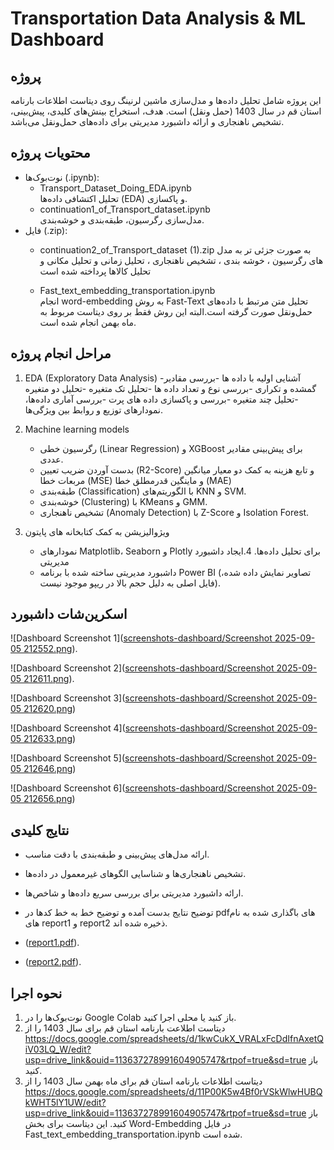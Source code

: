 # Transportation Data Analysis & ML Dashboard

## پروژه
این پروژه شامل تحلیل داده‌ها و مدل‌سازی ماشین لرنینگ روی دیتاست اطلاعات بارنامه استان قم در سال 1403 (حمل ونقل) است. هدف، استخراج بینش‌های کلیدی، پیش‌بینی، تشخیص ناهنجاری و ارائه داشبورد مدیریتی برای داده‌های حمل‌ونقل می‌باشد.

## محتویات پروژه
- نوت‌بوک‌ها (.ipynb):
  - Transport_Dataset_Doing_EDA.ipynb  
    تحلیل اکتشافی داده‌ها (EDA) و پاکسازی.
  - continuation1_of_Transport_dataset.ipynb  
    مدل‌سازی رگرسیون، طبقه‌بندی و خوشه‌بندی.
- فایل (.zip):  
  - continuation2_of_Transport_dataset (1).zip
    به صورت جزئی تر به مدل های رگرسیون ، خوشه بندی ، تشخیص ناهنجاری ، تحلیل زمانی و تحلیل مکانی و تحلیل کالاها پرداخته شده است

  - Fast_text_embedding_transportation.ipynb  
    انجام word-embedding به روش Fast-Text تحلیل متن مرتبط با داده‌های حمل‌ونقل صورت گرفته است.البته این روش فقط بر روی دیتاست مربوط به ماه بهمن انجام شده است.
## مراحل انجام پروژه
1. EDA (Exploratory Data Analysis)
    -آشنایی اولیه با داده ها
    -بررسی مقادیر گمشده و تکراری
    -بررسی نوع و تعداد داده ها
    -تحلیل تک متغیره
    -تحلیل دو متغیره
    -تحلیل چند متغیره
    -بررسی و پاکسازی داده های پرت
    -بررسی آماری داده‌ها، نمودارهای توزیع و روابط بین ویژگی‌ها.  

2. Machine learning models
   - رگرسیون خطی (Linear Regression) و XGBoost برای پیش‌بینی مقادیر عددی.
   - بدست آوردن ضریب تعیین (R2-Score) و تابع هزینه به کمک دو معیار میانگین مربعات خطا (MSE) و ماینگین قدرمطلق خطا (MAE)
   - طبقه‌بندی (Classification) با الگوریتم‌های KNN و SVM.
   - خوشه‌بندی (Clustering) با KMeans و GMM.
   - تشخیص ناهنجاری (Anomaly Detection) با Z-Score و Isolation Forest.

3. ویژوالیزیشن به کمک کتابخانه های پایتون 
   - نمودارهای Matplotlib، Seaborn و Plotly برای تحلیل داده‌ها.
4.ایجاد داشبورد مدیریتی 
   - داشبورد مدیریتی ساخته شده با برنامه Power BI (تصاویر نمایش داده شده، فایل اصلی به دلیل حجم بالا در ریپو موجود نیست).  

## اسکرین‌شات داشبورد
![Dashboard Screenshot 1]([screenshots-dashboard/Screenshot 2025-09-05 212552.png](https://github.com/zeinab82jafarzadeh82-star/transport-data-analysis-ml-dashboard/blob/93e610a5b0217afa7b17f00e114227d3d76c3808/screenshots-dashboard/Screenshot%202025-09-05%20212552.png)).

![Dashboard Screenshot 2]([screenshots-dashboard/Screenshot 2025-09-05 212611.png](https://github.com/zeinab82jafarzadeh82-star/transport-data-analysis-ml-dashboard/blob/42ed9dd3935af8943420f7ba9a5626e2c746b9a8/screenshots-dashboard/Screenshot%202025-09-05%20212611.png)).

![Dashboard Screenshot 3]([screenshots-dashboard/Screenshot 2025-09-05 212620.png](https://github.com/zeinab82jafarzadeh82-star/transport-data-analysis-ml-dashboard/blob/31ac5c85acad91c64e2386181534b50d9996db9c/screenshots-dashboard/Screenshot%202025-09-05%20212620.png))

![Dashboard Screenshot 4]([screenshots-dashboard/Screenshot 2025-09-05 212633.png](https://github.com/zeinab82jafarzadeh82-star/transport-data-analysis-ml-dashboard/blob/1d920e637bd795e0d76dfff26774ab049489e799/screenshots-dashboard/Screenshot%202025-09-05%20212633.png))

![Dashboard Screenshot 5]([screenshots-dashboard/Screenshot 2025-09-05 212646.png](https://github.com/zeinab82jafarzadeh82-star/transport-data-analysis-ml-dashboard/blob/b42353eb532cbf934a45511babfd4bdbb5d402bc/screenshots-dashboard/Screenshot%202025-09-05%20212646.png))

![Dashboard Screenshot 6]([screenshots-dashboard/Screenshot 2025-09-05 212656.png](https://github.com/zeinab82jafarzadeh82-star/transport-data-analysis-ml-dashboard/blob/cda047ba824638912b48543afdf005c7f05d9035/screenshots-dashboard/Screenshot%202025-09-05%20212656.png))


## نتایج کلیدی
- ارائه مدل‌های پیش‌بینی و طبقه‌بندی با دقت مناسب.
- تشخیص ناهنجاری‌ها و شناسایی الگوهای غیرمعمول در داده‌ها.
- ارائه داشبورد مدیریتی برای بررسی سریع داده‌ها و شاخص‌ها.
- توضیح نتایج بدست آمده و توضیح خط به خط کدها در pdfهای باگذاری شده به نام های report1 و report2 ذخیره شده اند.
- ([report1.pdf](https://github.com/zeinab82jafarzadeh82-star/transport-data-analysis-ml-dashboard/blob/f982ee8ecca65d94195dbffc38fe11da06e965fb/report1.pdf)).

- ([report2.pdf](https://github.com/zeinab82jafarzadeh82-star/transport-data-analysis-ml-dashboard/blob/8892b87d6697cb9d29c88f37a2c19d8071494584/report2.pdf)).

## نحوه اجرا
1. نوت‌بوک‌ها را در Google Colab باز کنید یا محلی اجرا کنید.
2. دیتاست اطلاعت بارنامه استان قم برای سال 1403 را از https://docs.google.com/spreadsheets/d/1kwCukX_VRALxFcDdIfnAxetQiV03LQ_W/edit?usp=drive_link&ouid=113637278991604905747&rtpof=true&sd=true باز کنید.
3.  دیتاست اطلاعات بارنامه استان قم برای ماه بهمن سال 1403 را از https://docs.google.com/spreadsheets/d/11P00K5w4Bf0rVSkWlwHUBQkWHT5lY1UW/edit?usp=drive_link&ouid=113637278991604905747&rtpof=true&sd=true باز کنید. این دیتاست برای بخش Word-Embedding در فایل Fast_text_embedding_transportation.ipynb شده است.
